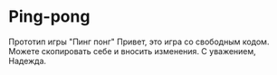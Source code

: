# Ping-pong
Прототип игры "Пинг понг"
Привет, это игра со свободным кодом. 
Можете скопировать себе и вносить изменения.
С уважением, Надежда.
